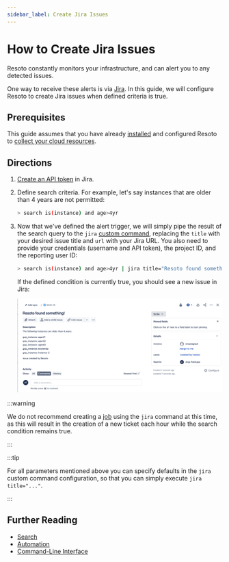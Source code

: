 ```yaml
---
sidebar_label: Create Jira Issues
---
```


# How to Create Jira Issues

Resoto constantly monitors your infrastructure, and can alert you to any detected issues.

One way to receive these alerts is via [Jira](https://atlassian.com/software/jira). In this guide, we will configure Resoto to create Jira issues when defined criteria is true.

## Prerequisites

This guide assumes that you have already [installed](../../../getting-started/install-resoto/index.md) and configured Resoto to [collect your cloud resources](../../../getting-started/configure-cloud-provider-access/index.md).

## Directions

1. [Create an API token](https://id.atlassian.com/manage-profile/security/api-tokens) in Jira.

2. Define search criteria. For example, let's say instances that are older than 4 years are not permitted:

   ```bash
   > search is(instance) and age>4yr
   ```

3. Now that we've defined the alert trigger, we will simply pipe the result of the search query to the `jira` [custom command](../../../reference/cli/index.md#custom-commands), replacing the `title` with your desired issue title and `url` with your Jira URL. You also need to provide your credentials (username and API token), the project ID, and the reporting user ID:

   ```bash
   > search is(instance) and age>4yr | jira title="Resoto found something!" message="The following instances are older than 4 years:" url="https://your-domain.atlassian.net" username="you@your-team.com" token="xxxxxxxxx" project_id="12345" reporter_id="1111111111111"
   ```

   If the defined condition is currently true, you should see a new issue in Jira:

   ![Example Jira Issue](./img/resoto-jira-issue.png)

:::warning

We do not recommend creating a [job](../../../concepts/automation/index.md#jobs) using the `jira` command at this time, as this will result in the creation of a new ticket each hour while the search condition remains true.

:::

:::tip

For all parameters mentioned above you can specify defaults in the `jira` custom command configuration, so that you can simply execute `jira title="..."`.

:::

## Further Reading

- [Search](../../../reference/search/index.md)
- [Automation](../../../concepts/automation/index.md)
- [Command-Line Interface](../../../reference/cli/index.md)
